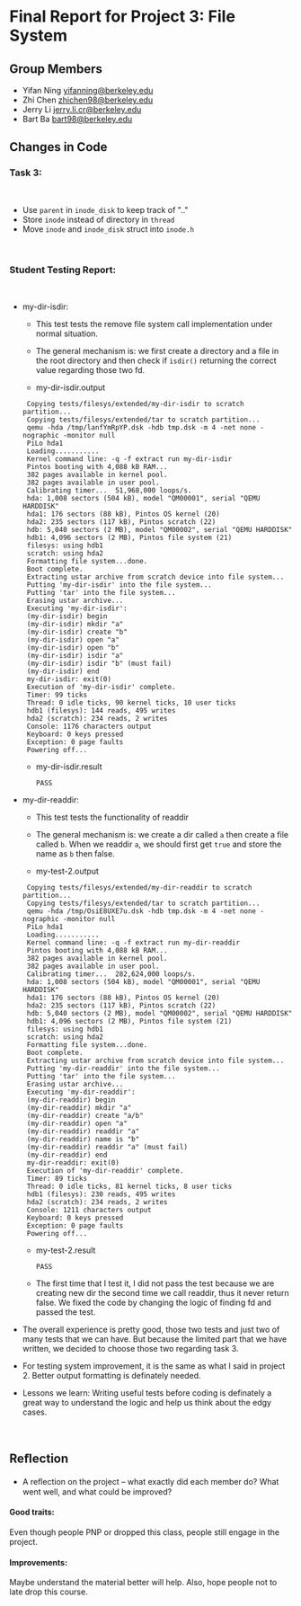Final Report for Project 3: File System
=======================================
   ## Group Members

   - Yifan Ning <yifanning@berkeley.edu>
   - Zhi Chen <zhichen98@berkeley.edu>
   - Jerry Li <jerry.li.cr@berkeley.edu>
   - Bart Ba <bart98@berkeley.edu>
     <br />



   ## Changes in Code

   ### Task 3:

   <br />

   - Use `parent` in `inode_disk` to keep track of ".."
   - Store `inode` instead of directory in `thread`
   - Move `inode` and `inode_disk` struct into `inode.h`

   <br />

   ### Student Testing Report:

   <br />

   - my-dir-isdir:

     - This test tests the remove file system call implementation under normal situation. 

     - The general mechanism is: we first create a directory and a file in the root directory and then check if `isdir()` returning the correct value regarding those two fd.

     - my-dir-isdir.output
     ```
      Copying tests/filesys/extended/my-dir-isdir to scratch partition...
      Copying tests/filesys/extended/tar to scratch partition...
      qemu -hda /tmp/lanfYmRpYP.dsk -hdb tmp.dsk -m 4 -net none -nographic -monitor null
      PiLo hda1
      Loading...........
      Kernel command line: -q -f extract run my-dir-isdir
      Pintos booting with 4,088 kB RAM...
      382 pages available in kernel pool.
      382 pages available in user pool.
      Calibrating timer...  51,968,000 loops/s.
      hda: 1,008 sectors (504 kB), model "QM00001", serial "QEMU HARDDISK"
      hda1: 176 sectors (88 kB), Pintos OS kernel (20)
      hda2: 235 sectors (117 kB), Pintos scratch (22)
      hdb: 5,040 sectors (2 MB), model "QM00002", serial "QEMU HARDDISK"
      hdb1: 4,096 sectors (2 MB), Pintos file system (21)
      filesys: using hdb1
      scratch: using hda2
      Formatting file system...done.
      Boot complete.
      Extracting ustar archive from scratch device into file system...
      Putting 'my-dir-isdir' into the file system...
      Putting 'tar' into the file system...
      Erasing ustar archive...
      Executing 'my-dir-isdir':
      (my-dir-isdir) begin
      (my-dir-isdir) mkdir "a"
      (my-dir-isdir) create "b"
      (my-dir-isdir) open "a"
      (my-dir-isdir) open "b"
      (my-dir-isdir) isdir "a"
      (my-dir-isdir) isdir "b" (must fail)
      (my-dir-isdir) end
      my-dir-isdir: exit(0)
      Execution of 'my-dir-isdir' complete.
      Timer: 99 ticks
      Thread: 0 idle ticks, 90 kernel ticks, 10 user ticks
      hdb1 (filesys): 144 reads, 495 writes
      hda2 (scratch): 234 reads, 2 writes
      Console: 1176 characters output
      Keyboard: 0 keys pressed
      Exception: 0 page faults
      Powering off...

     ```

     - my-dir-isdir.result
     
       ```
       PASS
       ```

   - my-dir-readdir:

     - This test tests the functionality of readdir

     - The general mechanism is: we create a dir called `a` then create a file called `b`. When we readdir `a`, we should first get `true` and store the name as `b` then false.

     - my-test-2.output
     ```
      Copying tests/filesys/extended/my-dir-readdir to scratch partition...
      Copying tests/filesys/extended/tar to scratch partition...
      qemu -hda /tmp/OsiE8UXE7u.dsk -hdb tmp.dsk -m 4 -net none -nographic -monitor null
      PiLo hda1
      Loading...........
      Kernel command line: -q -f extract run my-dir-readdir
      Pintos booting with 4,088 kB RAM...
      382 pages available in kernel pool.
      382 pages available in user pool.
      Calibrating timer...  282,624,000 loops/s.
      hda: 1,008 sectors (504 kB), model "QM00001", serial "QEMU HARDDISK"
      hda1: 176 sectors (88 kB), Pintos OS kernel (20)
      hda2: 235 sectors (117 kB), Pintos scratch (22)
      hdb: 5,040 sectors (2 MB), model "QM00002", serial "QEMU HARDDISK"
      hdb1: 4,096 sectors (2 MB), Pintos file system (21)
      filesys: using hdb1
      scratch: using hda2
      Formatting file system...done.
      Boot complete.
      Extracting ustar archive from scratch device into file system...
      Putting 'my-dir-readdir' into the file system...
      Putting 'tar' into the file system...
      Erasing ustar archive...
      Executing 'my-dir-readdir':
      (my-dir-readdir) begin
      (my-dir-readdir) mkdir "a"
      (my-dir-readdir) create "a/b"
      (my-dir-readdir) open "a"
      (my-dir-readdir) readdir "a"
      (my-dir-readdir) name is "b"
      (my-dir-readdir) readdir "a" (must fail)
      (my-dir-readdir) end
      my-dir-readdir: exit(0)
      Execution of 'my-dir-readdir' complete.
      Timer: 89 ticks
      Thread: 0 idle ticks, 81 kernel ticks, 8 user ticks
      hdb1 (filesys): 230 reads, 495 writes
      hda2 (scratch): 234 reads, 2 writes
      Console: 1211 characters output
      Keyboard: 0 keys pressed
      Exception: 0 page faults
      Powering off...

     ```

     - my-test-2.result

       ```
       PASS
       ```
     - The first time that I test it, I did not pass the test because we are creating new dir the second time we call readdir, thus it never return false. We fixed the code by changing the logic of finding fd and passed the test.

   - The overall experience is pretty good, those two tests and just two of many tests that we can have. But because the limited part that we have written, we decided to choose those two regarding task 3.

   - For testing system improvement, it is the same as what I said in project 2. Better output formatting is definately needed.

   - Lessons we learn: Writing useful tests before coding is definately a great way to understand the logic and help us think about the edgy cases.

   <br />

   ## Reﬂection

   - A reﬂection on the project – what exactly did each member do? What went well, and what could be improved?


   #### Good traits:

   Even though people PNP or dropped this class, people still engage in the project.

   #### Improvements:

   Maybe understand the material better will help. Also, hope people not to late drop this course.